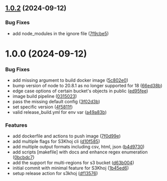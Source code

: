 ## [1.0.2](https://github.com/ajutamangdev/S3Khoj/compare/v1.0.1...v1.0.2) (2024-09-12)


### Bug Fixes

* add node_modules in the ignore file ([7f9cbe5](https://github.com/ajutamangdev/S3Khoj/commit/7f9cbe587974d6e2c7aea471c0cf1ed037eef65d))

# 1.0.0 (2024-09-12)


### Bug Fixes

* add missing argument to build docker image ([5c802e0](https://github.com/ajutamangdev/S3Khoj/commit/5c802e04070afd66cfd0209b8c3463485054a9d8))
* bump version of node to 20.8.1 as no longer supported for 18 ([66ed38b](https://github.com/ajutamangdev/S3Khoj/commit/66ed38b1ebf6298a94b4cf89c2fac4543c074c0d))
* edge case options of certain bucket's objects in public ([ed95fee](https://github.com/ajutamangdev/S3Khoj/commit/ed95fee820d12db138b146fcf27590931200efaf))
* image build pipeline ([0315023](https://github.com/ajutamangdev/S3Khoj/commit/0315023ef58874d5a92007b8e67192ba455958ab))
* pass the missing default config ([3f02d3b](https://github.com/ajutamangdev/S3Khoj/commit/3f02d3bf3783e286a478e7f1295463dd5002022f))
* set specific version ([4f5811f](https://github.com/ajutamangdev/S3Khoj/commit/4f5811f213e81ac78ce3bad4e23331f5b5e53d93))
* valid release_build.yml for env var ([a49a83b](https://github.com/ajutamangdev/S3Khoj/commit/a49a83be60372282df40796915fb9bd64c16cbfb))


### Features

* add dockerfile and actions to push image ([7f0d99e](https://github.com/ajutamangdev/S3Khoj/commit/7f0d99e1b52ee3414eaf61333780fb3ae0c1e7f5))
* add multiple flags for S3Khoj cli ([d10f585](https://github.com/ajutamangdev/S3Khoj/commit/d10f5852894ac78dc8833dbc08ff4cf99e7667f4))
* add multiple output formats including csv, html, json ([b4d9730](https://github.com/ajutamangdev/S3Khoj/commit/b4d9730ecdd3f99344b83fcd0279200fbd65cde4))
* add scripts [makefile] with docs and enhance regex enumeration ([0bcbdc7](https://github.com/ajutamangdev/S3Khoj/commit/0bcbdc7152d730d722696b7d34863e9c83e5b2db))
* add the support for multi-regions for s3 bucket ([d63b004](https://github.com/ajutamangdev/S3Khoj/commit/d63b0048b1e003793d25f6ae3d8c5042919a0d79))
* initial commit with minimal feature for S3Khoj ([1b45ed6](https://github.com/ajutamangdev/S3Khoj/commit/1b45ed633e321ab1109ddc994102c4386f951121))
* setup release action for s3khoj ([df13576](https://github.com/ajutamangdev/S3Khoj/commit/df1357685a34e9bfec06d29ba06dcc03f6509c42))
